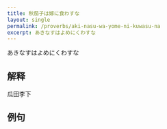 ```yaml
---
title: 秋茄子は嫁に食わすな
layout: single
permalink: /proverbs/aki-nasu-wa-yome-ni-kuwasu-na
excerpt: あきなすはよめにくわすな
---
```


あきなすはよめにくわすな

## 解释

瓜田李下

## 例句

